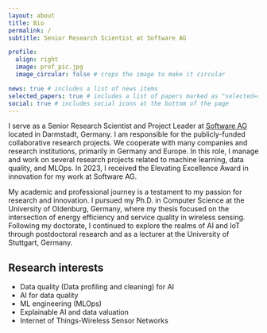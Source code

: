 ```yaml
---
layout: about
title: Bio
permalink: /
subtitle: Senior Research Scientist at Software AG

profile:
  align: right
  image: prof_pic.jpg
  image_circular: false # crops the image to make it circular

news: true # includes a list of news items
selected_papers: true # includes a list of papers marked as "selected={true}"
social: true # includes social icons at the bottom of the page
---
```

I serve as a Senior Research Scientist and Project Leader at <a href='https://www.softwareag.com/'> Software AG</a> located in Darmstadt, Germany. I am responsible for the publicly-funded collaborative research projects. We cooperate with many companies and research institutions, primarily in Germany and Europe. In this role, I manage and work on several research projects related to machine learning, data quality, and MLOps. In 2023, I received the Elevating Excellence Award in innovation for my work at Software AG.

My academic and professional journey is a testament to my passion for research and innovation. I pursued my Ph.D. in Computer Science at the University of Oldenburg, Germany, where my thesis focused on the intersection of energy efficiency and service quality in wireless sensing. Following my doctorate, I continued to explore the realms of AI and IoT through postdoctoral research and as a lecturer at the University of Stuttgart, Germany.

## Research interests
- Data quality (Data profiling and cleaning) for AI
- AI for data quality
- ML engineering (MLOps)
- Explainable AI and data valuation
- Internet of Things-Wireless Sensor Networks